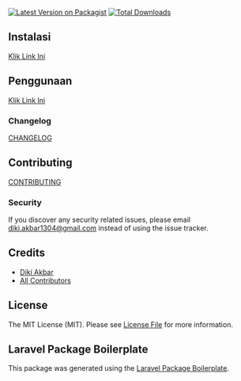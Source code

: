 
[![Latest Version on Packagist](https://img.shields.io/packagist/v/codewithdiki/laravel-moota-transaction.svg?style=flat-square)](https://packagist.org/packages/codewithdiki/laravel-moota-transaction)
[![Total Downloads](https://img.shields.io/packagist/dt/codewithdiki/laravel-moota-transaction.svg?style=flat-square)](https://packagist.org/packages/codewithdiki/laravel-moota-transaction)

## Instalasi

[Klik Link Ini](https://codewithdiki.com/packages/laravel-moota-transaction)

## Penggunaan

[Klik Link Ini](https://codewithdiki.com/tutorial/integrasi-laravel-metode-pembayaran-moota)

### Changelog

[CHANGELOG](CHANGELOG.md)

## Contributing

[CONTRIBUTING](CONTRIBUTING.md)

### Security

If you discover any security related issues, please email diki.akbar1304@gmail.com instead of using the issue tracker.

## Credits

-   [Diki Akbar](https://github.com/codewithdiki)
-   [All Contributors](../../contributors)

## License

The MIT License (MIT). Please see [License File](LICENSE.md) for more information.

## Laravel Package Boilerplate

This package was generated using the [Laravel Package Boilerplate](https://laravelpackageboilerplate.com).
